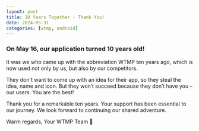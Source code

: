 ```yaml
---
layout: post
title: 10 Years Together - Thank You!
date: 2024-05-31
categories: [wtmp, android]
---
```


### On May 16, our application turned 10 years old!

It was we who came up with the abbreviation WTMP ten years ago, which is now used not only by us, but also by our competitors.

They don't want to come up with an idea for their app, so they steal the idea, name and icon.
But they won’t succeed because they don’t have you – our users. You are the best! 

Thank you for a remarkable ten years. Your support has been essential to our journey. 
We look forward to continuing our shared adventure.

Warm regards, Your WTMP Team 🤗
